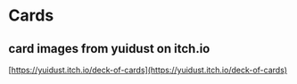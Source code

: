 # Cards

## card images from yuidust on itch.io

[https://yuidust.itch.io/deck-of-cards](https://yuidust.itch.io/deck-of-cards)

## 
